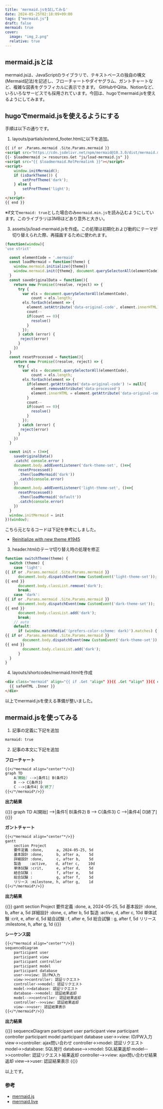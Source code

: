 ```yaml
---
title: 'mermaid.jsを試してみる'
date: 2024-05-25T02:18:09+09:00
tags: ["mermaid.js"]
draft: false
mermaid: true
cover:
  image: "img_2.png"
  relative: true
---
```


## mermaid.jsとは

mermaid.jsは、JavaScriptのライブラリで、テキストベースの独自の構文(Mermaid記法)を記述し、フローチャートやダイヤグラム、ガントチャートなど、複雑な図表をグラフィカルに表示できます。
GitHubやQiita、Notionなど、いろいろなサービスでも採用されています。今回は、hugoでmermaid.jsを使えるようにしてみます。

## hugoでmermaid.jsを使えるようにする

手順は以下の通りです。

1. layouts/partials/extend_footer.htmlに以下を追加。

```html
{{ if or .Params.mermaid .Site.Params.mermaid }}
<script src="https://cdn.jsdelivr.net/npm/mermaid@10.3.0/dist/mermaid.min.js"></script>
{{- $loadmermaid := resources.Get "js/load-mermaid.js" }}
<script src="{{ $loadmermaid.RelPermalink }}"></script>
<script>
    window.initMermaid();
    if (isDarkTheme()) {
        setPrefTheme('dark');
    } else {
        setPrefTheme('light');
    }
</script>
{{ end }}
```
※if文で`mermaid: true`とした場合のみ`mermaid.min.js`を読み込むようにしています。このライブラリは3MBほどあり意外と大きい。

3. assets/js/load-mermaid.jsを作成。この処理は初期化および動的にテーマが切り替えられた際、再描画するために使われます。

```javascript
(function(window){
'use strict'

  const elementCode = '.mermaid'
  const loadMermaid = function(theme) {
    window.mermaid.initialize({theme})
    window.mermaid.init({theme}, document.querySelectorAll(elementCode))
  }
  const saveOriginalData = function(){
    return new Promise((resolve, reject) => {
      try {
        var els = document.querySelectorAll(elementCode),
            count = els.length;
        els.forEach(element => {
          element.setAttribute('data-original-code', element.innerHTML)
          count--
          if(count == 0){
            resolve()
          }
        });
      } catch (error) {
       reject(error) 
      }
    })
  }
  const resetProcessed = function(){
    return new Promise((resolve, reject) => {
      try {
        var els = document.querySelectorAll(elementCode),
            count = els.length;
        els.forEach(element => {
          if(element.getAttribute('data-original-code') != null){
            element.removeAttribute('data-processed')
            element.innerHTML = element.getAttribute('data-original-code')
          }
          count--
          if(count == 0){
            resolve()
          }
        });
      } catch (error) {
       reject(error) 
      }
    })
  } 

  const init = ()=>{
    saveOriginalData()
    .catch( console.error )
    document.body.addEventListener('dark-theme-set', ()=>{
      resetProcessed()
      .then(loadMermaid('dark'))
      .catch(console.error)
    })
    document.body.addEventListener('light-theme-set', ()=>{
      resetProcessed()
      .then(loadMermaid('default'))
      .catch(console.error)
    })
  }
  window.initMermaid = init
})(window);
```
こちら元となるコードは下記を参考にしました。
- [Reinitialize with new theme #1945](https://github.com/mermaid-js/mermaid/issues/1945)

3. header.htmlのテーマ切り替え時の処理を修正

```javascript
function switchTheme(theme) {
  switch (theme) {
    case 'light':
{{ if or .Params.mermaid .Site.Params.mermaid }}
      document.body.dispatchEvent(new CustomEvent('light-theme-set'));
{{ end }}
      document.body.classList.remove('dark');
      break;
    case 'dark':
{{ if or .Params.mermaid .Site.Params.mermaid }}
      document.body.dispatchEvent(new CustomEvent('dark-theme-set'));
{{ end }}
      document.body.classList.add('dark');
      break;
    // auto
    default:
      if (window.matchMedia('(prefers-color-scheme: dark)').matches) {
{{ if or .Params.mermaid .Site.Params.mermaid }}
        document.body.dispatchEvent(new CustomEvent('dark-theme-set'));
{{ end }}
        document.body.classList.add('dark');
      }
  }
}
```

4. layouts/shortcodes/mermaid.htmlを作成

```html
<div class="mermaid" align="{{ if .Get "align" }}{{ .Get "align" }}{{ else }}center{{ end }}">
  {{ safeHTML .Inner }}
</div>
```

以上でmermaid.jsを使える準備が整いました。

## mermaid.jsを使ってみる

1. 記事の定義に下記を追加

```dtd
marmaid: true
```

2. 記事の本文に下記を追加

**フローチャート**

```markdown
{{</*mermaid align="center"*/>}}
graph TD
    A[開始] -->|条件1| B(条件2)
    B --> C{条件3}
    C -->|条件4| D[終了]
{{</*/mermaid*/>}}
```

**出力結果**

{{<mermaid align="center">}}
graph TD
    A[開始] -->|条件1| B(条件2)
    B --> C{条件3}
    C -->|条件4| D[終了]
{{</mermaid>}}

**ガントチャート**

```markdown
{{</*mermaid align="center"*/>}}
gantt
    section Project
    要件定義 :done,      a, 2024-05-25, 5d
    基本設計 :done,      b, after a,    5d
    詳細設計 :done,      c, after b,    5d
    製造    :active,    d, after c,    10d
    単体試験 :crit,      e, after d,    5d
    結合試験 :           f, after e,    5d
    総合試験 :           g, after f,    5d
    リリース :milestone, h, after g,    1d
{{</*/mermaid*/>}}
```

**出力結果**

{{<mermaid align="center">}}
gantt
    section Project
    要件定義 :done,      a, 2024-05-25, 5d
    基本設計 :done,      b, after a,    5d
    詳細設計 :done,      c, after b,    5d
    製造    :active,    d, after c,    10d
    単体試験 :crit,      e, after d,    5d
    結合試験 :           f, after e,    5d
    総合試験 :           g, after f,    5d
    リリース :milestone, h, after g,    1d
{{</mermaid>}}


**シーケンス図**

```markdown
{{</*mermaid align="center"*/>}}
sequenceDiagram
    participant user
    participant view
    participant controller
    participant model
    participant database
    user->>view: ID/PW入力
    view->>controller: 認証リクエスト
    controller->>model: 認証リクエスト
    model->>database: 認証リクエスト
    database-->>model: 認証結果返却
    model-->>controller: 認証結果返却
    controller-->>view: 認証結果返却
    view-->>user: 認証結果表示
{{</*/mermaid*/>}}
``` 

**出力結果**

{{<mermaid align="center">}}
sequenceDiagram
    participant user
    participant view
    participant controller
    participant model
    participant database
    user->>view: ID/PW入力
    view->>controller: ajax問い合わせ
    controller->>model: 認証リクエスト
    model->>database: SQL発行
    database-->>model: SQL結果返却
    model-->>controller: 認証リクエスト結果返却
    controller-->>view: ajax問い合わせ結果返却
    view-->>user: 認証結果表示
{{</mermaid>}}

以上です。

### 参考
- [mermaid.js](https://mermaid.js.org/#/)
- [mermaid.live](https://mermaid.live/)
